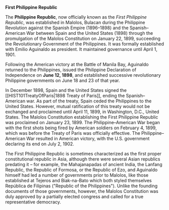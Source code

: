 **First Philippine Republic**

The **Philippine Republic**, now officially known as the *First Philippine Republic*, was established in Malolos, Bulacan during the Philippine Revolution against the Spanish Empire (1896–1898) and the Spanish–American War between Spain and the United States (1898) through the promulgation of the Malolos Constitution on January 22, 1899, succeeding the Revolutionary Government of the Philippines. It was formally established with Emilio Aguinaldo as president. It maintained governance until April 1, 1901.

Following the American victory at the Battle of Manila Bay, Aguinaldo returned to the Philippines, issued the Philippine Declaration of Independence on **June 12, 1898**, and established successive revolutionary Philippine governments on June 18 and 23 of that year.

In December 1898, Spain and the United States signed the [[HIST101TreatyOfParis|1898 Treaty of Paris]], ending the Spanish–American war. As part of the treaty, Spain ceded the Philippines to the United States. However, mutual ratification of this treaty would not be exchanged and proclaimed until April 11, 1899, in Washington, D.C., United States. The Malolos Constitution establishing the First Philippine Republic was proclaimed on January 23, 1899. The Philippine–American War began with the first shots being fired by American soldiers on February 4, 1899, which was before the Treaty of Paris was officially effective. The Philippine–American War resulted in American victory, with the U.S. government declaring its end on July 2, 1902.

The First Philippine Republic is sometimes characterized as the first proper constitutional republic in Asia, although there were several Asian republics predating it – for example, the Mahajanapadas of ancient India, the Lanfang Republic, the Republic of Formosa, or the Republic of Ezo, and Aguinaldo himself had led a number of governments prior to Malolos, like those established at Tejeros and Biak-na-Bato which both styled themselves República de Filipinas ("Republic of the Philippines"). Unlike the founding documents of those governments, however, the Malolos Constitution was duly approved by a partially elected congress and called for a true representative democracy.

